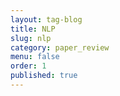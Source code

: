 ```yaml
---
layout: tag-blog
title: NLP
slug: nlp
category: paper_review
menu: false
order: 1
published: true
---
```

